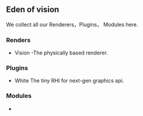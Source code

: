 ## Eden of vision
We collect all our Renderers，Plugins， Modules here.
### Renders
- Vision
  -The physically based renderer.
### Plugins
- White
  The tiny RHI for next-gen graphics api.
### Modules
-

